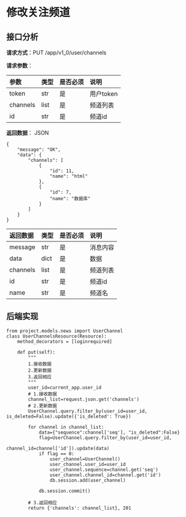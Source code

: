 # 修改关注频道

## 接口分析

**请求方式**：PUT /app/v1\_0/user/channels

**请求参数**：

| 参数 | 类型 | 是否必须 | 说明 |
| :--- | :--- | :--- | :--- |
| token | str | 是 | 用户token |
| channels | list | 是 | 频道列表 |
| id | str | 是 | 频道id |

**返回数据**： JSON

```
{
    "message": "OK",
    "data": {
        "channels": [
            {
                "id": 11,
                "name": "html"
            },
            {
                "id": 7,
                "name": "数据库"
            }
        ]
    }
}
```

| 返回数据 | 类型 | 是否必须 | 说明 |
| :--- | :--- | :--- | :--- |
| message | str | 是 | 消息内容 |
| data | dict | 是 | 数据 |
| channels | list | 是 | 频道列表 |
| id | str | 是 | 频道id |
| name | str | 是 | 频道名 |

## 后端实现

```
from project.models.news import UserChannel
class UserChannelsResource(Resource):
    method_decorators = [loginrequired]

    def put(self):
        """
        1.接收数据
        2.更新数据
        3.返回相应
        """
        user_id=current_app.user_id
        # 1.接收数据
        channel_list=request.json.get('channels')
        # 2.更新数据
        UserChannel.query.filter_by(user_id=user_id, is_deleted=False).update({'is_deleted': True})

        for channel in channel_list:
            data={"sequence":channel['seq'], "is_deleted":False}
            flag=UserChannel.query.filter_by(user_id=user_id,
                                        channel_id=channel['id']).update(data)
            if flag == 0:
                user_channel=UserChannel()
                user_channel.user_id=user_id
                user_channel.sequence=channel.get('seq')
                user_channel.channel_id=channel.get('id')
                db.session.add(user_channel)

            db.session.commit()

        # 3.返回相应
        return {'channels': channel_list}, 201
```




